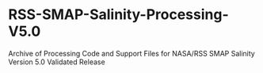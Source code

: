 # RSS-SMAP-Salinity-Processing-V5.0
Archive of Processing Code and Support Files for NASA/RSS SMAP Salinity Version 5.0 Validated Release
